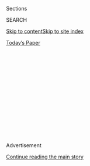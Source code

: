 <div id="app">

<div>

<div>

<div>

<div class="NYTAppHideMasthead css-1q2w90k e1suatyy0">

<div class="section css-ui9rw0 e1suatyy2">

<div class="css-eph4ug er09x8g0">

<div class="css-6n7j50">

</div>

<span class="css-1dv1kvn">Sections</span>

<div class="css-10488qs">

<span class="css-1dv1kvn">SEARCH</span>

</div>

[Skip to content](#site-content)[Skip to site index](#site-index)

</div>

<div class="css-10698na e1huz5gh0">

</div>

</div>

<div id="masthead-bar-one" class="section hasLinks css-15hmgas e1csuq9d3">

<div class="css-uqyvli e1csuq9d0">

</div>

<div class="css-1uqjmks e1csuq9d1">

</div>

<div class="css-9e9ivx">

[](https://myaccount.nytimes.com/auth/login?response_type=cookie&client_id=vi)

</div>

<div class="css-1bvtpon e1csuq9d2">

[Today’s Paper](https://www.nytimes.com/section/todayspaper)

</div>

</div>

</div>

</div>

<div data-aria-hidden="false">

<div id="site-content" role="main">

<div>

<div class="css-1aor85t" style="opacity:0.000000001;z-index:-1;visibility:hidden">

<div class="css-1hqnpie">

<div class="css-epjblv">

<span class="css-17xtcya">[Opinion](/section/opinion)</span><span class="css-x15j1o">|</span><span class="css-fwqvlz">Attention
All Women: Trump Is Coming for Your Health Care</span>

</div>

<div class="css-k008qs">

<div class="css-1iwv8en">

<span class="css-18z7m18"></span>

<div>

</div>

</div>

<span class="css-1n6z4y">https://nyti.ms/2BW9r0E</span>

<div class="css-1705lsu">

<div class="css-4xjgmj">

<div class="css-4skfbu" role="toolbar" data-aria-label="Social Media Share buttons, Save button, and Comments Panel with current comment count" data-testid="share-tools">

  - 
  - 
  - 
  - 
    
    <div class="css-6n7j50">
    
    </div>

  - 
  - 

</div>

</div>

</div>

</div>

</div>

</div>

<div id="NYT_TOP_BANNER_REGION" class="css-13pd83m">

</div>

<div id="top-wrapper" class="css-1sy8kpn">

<div id="top-slug" class="css-l9onyx">

Advertisement

</div>

[Continue reading the main story](#after-top)

<div class="ad top-wrapper" style="text-align:center;height:100%;display:block;min-height:250px">

<div id="top" class="place-ad" data-position="top" data-size-key="top">

</div>

</div>

<div id="after-top">

</div>

</div>

<div>

<div class="css-v5btjw etb61u70">

<div class="css-v05ibm etb61u71">

[Opinion](/section/opinion)

</div>

</div>

<div id="sponsor-wrapper" class="css-1hyfx7x">

<div id="sponsor-slug" class="css-19vbshk">

Supported by

</div>

[Continue reading the main story](#after-sponsor)

<div id="sponsor" class="ad sponsor-wrapper" style="text-align:center;height:100%;display:block">

</div>

<div id="after-sponsor">

</div>

</div>

<div class="css-186x18t">

</div>

<div class="css-1vkm6nb ehdk2mb0">

# Attention All Women: Trump Is Coming for Your Health Care

</div>

Even with a pandemic raging, the president wants the Supreme Court to
strike down the Affordable Care Act.

<div class="css-18e8msd">

<div class="css-vp77d3 epjyd6m0">

<div class="css-1baulvz">

By <span class="css-1baulvz last-byline" itemprop="name">Kathleen
Sebelius</span>

<div class="css-8atqhb">

Ms. Sebelius, a former governor of Kansas, was the secretary of health
and human services in the Obama administration.

</div>

</div>

</div>

  - July 13, 2020

  - 
    
    <div class="css-4xjgmj">
    
    <div class="css-pvvomx" role="toolbar" data-aria-label="Social Media Share buttons, Save button, and Comments Panel with current comment count" data-testid="share-tools">
    
      - 
      - 
      - 
      - 
        
        <div class="css-6n7j50">
        
        </div>
    
      - 
      - 
    
    </div>
    
    </div>

</div>

<div class="css-79elbk" data-testid="photoviewer-wrapper">

<div class="css-z3e15g" data-testid="photoviewer-wrapper-hidden">

</div>

<div class="css-1a48zt4 ehw59r15" data-testid="photoviewer-children">

![<span class="css-16f3y1r e13ogyst0" data-aria-hidden="true">The
exterior of Jackson Memorial Hospital on June 28, 2020, in
Miami.</span><span class="css-cnj6d5 e1z0qqy90" itemprop="copyrightHolder"><span class="css-1ly73wi e1tej78p0">Credit...</span><span><span>Saul
Martinez for The New York
Times</span></span></span>](https://static01.nyt.com/images/2020/07/13/opinion/13sebelius1/merlin_174017205_5a2fa982-1f61-4ccb-997d-a1fac38cfc39-articleLarge.jpg?quality=75&auto=webp&disable=upscale)

</div>

</div>

</div>

<div class="section meteredContent css-1r7ky0e" name="articleBody" itemprop="articleBody">

<div class="css-1fanzo5 StoryBodyCompanionColumn">

<div class="css-53u6y8">

In the middle of a catastrophic public health crisis, the Trump
administration has asked the Supreme Court [to
overturn](https://www.nytimes.com/2020/06/26/us/politics/obamacare-trump-administration-supreme-court.html)
the entire Affordable Care Act. This is dangerous for many reasons — but
for women, it’s devastating. They would be stripped of the protections
they have had in the decade since passage of the law, known as
Obamacare.

Before the law, insurance companies routinely discriminated against
women. Those who didn’t work for employers that offered health coverage
or who weren’t old enough or poor enough to qualify for Medicare or
Medicaid struggled to buy health insurance in the private market, where
insurance companies made all the rules.

In those days, insurers could charge women up to two or three times more
than men for identical health policies. Women discovered that many of
the services and medicines they needed were not included, like coverage
for pregnancy, which was not part of most individual policies and was
impossible to purchase once a woman became pregnant.

Insurance companies routinely denied coverage to Americans with
pre-existing conditions, a practice that affects more women than men.
About 30 million women have a pre-existing condition — like side effects
from having taken Accutane as a teenager, depression or breast cancer —
compared with about 24 million men, according to the [Kaiser Family
Foundation](https://www.kff.org/health-reform/issue-brief/pre-existing-condition-prevalence-for-individuals-and-families/).

</div>

</div>

<div class="css-1fanzo5 StoryBodyCompanionColumn">

<div class="css-53u6y8">

Obamacare put an end to that gender discrimination. Women young and old,
working in jobs or at home, gained coverage and health benefits that
they never had before. Insurance companies were required to sell
policies to women with pre-existing conditions and had to stop dropping
them off their health plans if they got sick. And all policies had to
include maternity coverage.

As the Affordable Care Act was being drawn up, Congress asked an expert
panel of doctors and scientists to identify services used by women that
were missing from most health policies. As a result, the law required
that coverage of preventive services like depression screening, breast
pumps for nursing mothers, various cancer screenings, well-woman visits
and all methods of contraception approved by the Food and Drug
Administration were included in health plans. Over 50 million women got
access to no-cost birth control, which has helped to reduce [teen
pregnancies](https://www.pewresearch.org/fact-tank/2019/08/02/why-is-the-teen-birth-rate-falling/)
and
[abortions](https://www.guttmacher.org/fact-sheet/induced-abortion-united-states)
in the United States to [record
low](https://www.pewresearch.org/fact-tank/2019/08/02/why-is-the-teen-birth-rate-falling/)s.

But the Trump administration has worked hard to limit birth control
benefits, and last week the Supreme Court upheld a Trump administration
rule allowing employers with moral or religious objections [to opt
out](https://www.nytimes.com/2020/07/08/us/supreme-court-birth-control-obamacare.html)
of the Obamacare mandate to provide no-cost contraceptive services for
women.

Other coverage made possible by Obamacare would also disappear if the
Supreme Court overturns the law.

Before Obamacare, while federal Medicaid rules mandated coverage for all
women up to 60 days after childbirth, decisions about coverage then
reverted to the states. As a result, new mothers often saw their health
care terminated. Now in the 37 states that have expanded Medicaid,
Obamacare provides for continuing coverage for new mothers. And women in
poorly paid jobs, like nurses’ aides and service workers, who often were
not entitled to any Medicaid coverage based on income, now have access
to low-cost health insurance in those states.

</div>

</div>

<div class="css-1fanzo5 StoryBodyCompanionColumn">

<div class="css-53u6y8">

Women under the age of 26, whether they were married or single or had
children, became eligible to stay on their parents’ insurance plans.
Women over 65, enrolled in Medicare, had annual well-woman visits added
to their benefits. And for those who take a lot of medications, their
prescription drug costs were greatly reduced.

With the Covid-19 economic crash, many women with employer-sponsored
health insurance are losing their coverage along with their jobs. But
thanks to Obamacare, many qualify for Medicaid or for subsidized
insurance, so they can continue to have health coverage as the economy
recovers.

If President Trump wins his case to eliminate Obamacare, millions of
women could lose coverage because of a pre-existing health condition,
and be deprived of access to expanded Medicaid insurance and no-cost
contraception and other preventive health services.

Women who own their own businesses or work in the gig economy could no
longer rely on federal help in buying health insurance for themselves
and their families. And once again, insurance companies could limit
health benefits that women need and charge them more than men for their
health care.

Women in America should make no mistake. The health progress we have
made in the last decade would be wiped out by one Supreme Court decision
if Donald Trump gets his way.

[Kathleen Sebelius](http://www.sebeliusresources.com/welcome-1), a
Democrat elected to two terms as governor of Kansas, was secretary of
health and human services from 2009 to 2014.

*The Times is committed to publishing* [*a diversity of
letters*](https://www.nytimes.com/2019/01/31/opinion/letters/letters-to-editor-new-york-times-women.html)
*to the editor. We’d like to hear what you think about this or any of
our articles. Here are some*
[*tips*](https://help.nytimes.com/hc/en-us/articles/115014925288-How-to-submit-a-letter-to-the-editor)*.
And here’s our email:*
[*letters@nytimes.com*](mailto:letters@nytimes.com)*.*

*Follow The New York Times Opinion section on*
[*Facebook*](https://www.facebook.com/nytopinion)*,* [*Twitter
(@NYTopinion)*](http://twitter.com/NYTOpinion) *and*
[*Instagram*](https://www.instagram.com/nytopinion/)*.*

</div>

</div>

</div>

<div>

</div>

<div>

</div>

<div>

</div>

<div>

<div id="bottom-wrapper" class="css-1ede5it">

<div id="bottom-slug" class="css-l9onyx">

Advertisement

</div>

[Continue reading the main story](#after-bottom)

<div id="bottom" class="ad bottom-wrapper" style="text-align:center;height:100%;display:block;min-height:90px">

</div>

<div id="after-bottom">

</div>

</div>

</div>

</div>

</div>

## Site Index

<div>

</div>

## Site Information Navigation

  - [© <span>2020</span> <span>The New York Times
    Company</span>](https://help.nytimes.com/hc/en-us/articles/115014792127-Copyright-notice)

<!-- end list -->

  - [NYTCo](https://www.nytco.com/)
  - [Contact
    Us](https://help.nytimes.com/hc/en-us/articles/115015385887-Contact-Us)
  - [Work with us](https://www.nytco.com/careers/)
  - [Advertise](https://nytmediakit.com/)
  - [T Brand Studio](http://www.tbrandstudio.com/)
  - [Your Ad
    Choices](https://www.nytimes.com/privacy/cookie-policy#how-do-i-manage-trackers)
  - [Privacy](https://www.nytimes.com/privacy)
  - [Terms of
    Service](https://help.nytimes.com/hc/en-us/articles/115014893428-Terms-of-service)
  - [Terms of
    Sale](https://help.nytimes.com/hc/en-us/articles/115014893968-Terms-of-sale)
  - [Site Map](https://spiderbites.nytimes.com)
  - [Help](https://help.nytimes.com/hc/en-us)
  - [Subscriptions](https://www.nytimes.com/subscription?campaignId=37WXW)

</div>

</div>

</div>

</div>
